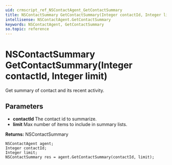 ```yaml
---
uid: crmscript_ref_NSContactAgent_GetContactSummary
title: NSContactSummary GetContactSummary(Integer contactId, Integer limit)
intellisense: NSContactAgent.GetContactSummary
keywords: NSContactAgent, GetContactSummary
so.topic: reference
---
```


# NSContactSummary GetContactSummary(Integer contactId, Integer limit)

Get summary of contact and its recent activity.

## Parameters

* **contactId** The contact id to summarize.
* **limit** Max number of items to include in summary lists.

**Returns:** NSContactSummary

```crmscript
NSContactAgent agent;
Integer contactId;
Integer limit;
NSContactSummary res = agent.GetContactSummary(contactId, limit);
```

